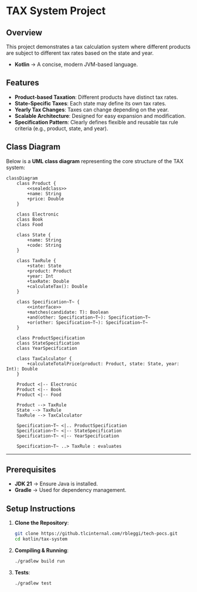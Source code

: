 # TAX System Project

## Overview

This project demonstrates a tax calculation system where different products are subject to different tax rates based on
the state and year.

- **Kotlin** → A concise, modern JVM-based language.

## Features

- **Product-based Taxation**: Different products have distinct tax rates.
- **State-Specific Taxes**: Each state may define its own tax rates.
- **Yearly Tax Changes**: Taxes can change depending on the year.
- **Scalable Architecture**: Designed for easy expansion and modification.
- **Specification Pattern**: Clearly defines flexible and reusable tax rule criteria (e.g., product, state, and year).

## Class Diagram

Below is a **UML class diagram** representing the core structure of the TAX system:

```mermaid
classDiagram
    class Product {
        <<sealedclass>>
        +name: String
        +price: Double
    }

    class Electronic
    class Book
    class Food

    class State {
        +name: String
        +code: String
    }

    class TaxRule {
        +state: State
        +product: Product
        +year: Int
        +taxRate: Double
        +calculateTax(): Double
    }

    class Specification~T~ {
        <<interface>>
        +matches(candidate: T): Boolean
        +and(other: Specification~T~): Specification~T~
        +or(other: Specification~T~): Specification~T~
    }

    class ProductSpecification
    class StateSpecification
    class YearSpecification

    class TaxCalculator {
        +calculateTotalPrice(product: Product, state: State, year: Int): Double
    }

    Product <|-- Electronic
    Product <|-- Book
    Product <|-- Food

    Product --> TaxRule
    State --> TaxRule
    TaxRule --> TaxCalculator

    Specification~T~ <|.. ProductSpecification
    Specification~T~ <|-- StateSpecification
    Specification~T~ <|-- YearSpecification

    Specification~T~ ..> TaxRule : evaluates
```

---

## Prerequisites

- **JDK 21** → Ensure Java is installed.
- **Gradle** → Used for dependency management.

## Setup Instructions

1. **Clone the Repository**:
   ```bash
   git clone https://github.tlcinternal.com/rbleggi/tech-pocs.git
   cd kotlin/tax-system
   ```

2. **Compiling & Running**:
   ```sh
   ./gradlew build run
   ```

3. **Tests**:
   ```sh
   ./gradlew test
   ```